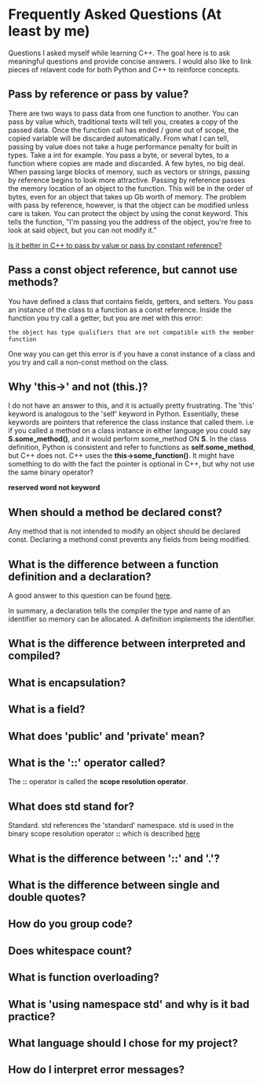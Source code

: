 # Frequently Asked Questions (At least by me)

Questions I asked myself while learning C++. The goal here is to ask meaningful questions and provide concise answers. I would also like to link pieces of relavent code for both Python and C++ to reinforce concepts.

## Pass by reference or pass by value?
There are two ways to pass data from one function to another. You can pass by value which, traditional texts will tell you, creates a copy of the passed data. Once the function call has ended / gone out of scope, the copied variable will be discarded automatically. From what I can tell, passing by value does not take a huge performance penalty for built in types. Take a int for example. You pass a byte, or several bytes, to a function where copies are made and discarded. A few bytes, no big deal. When passing large blocks of memory, such as vectors or strings, passing by reference begins to look more attractive. Passing by reference passes the memory location of an object to the function. This will be in the order of bytes, even for an object that takes up Gb worth of memory. The problem with pass by reference, however, is that the object can be modified unless care is taken. You can protect the object by using the const keyword. This tells the function, "I'm passing you the address of the object, you're free to look at said object, but you can not modify it." 


[Is it better in C++ to pass by value or pass by constant reference?](https://stackoverflow.com/questions/270408/is-it-better-in-c-to-pass-by-value-or-pass-by-constant-reference)

## Pass a const object reference, but cannot use methods?

You have defined a class that contains fields, getters, and setters. You pass an instance of the class to a function as a const reference. Inside the function you try call a getter, but you are met with this error:

```
the object has type qualifiers that are not compatible with the member function
```
One way you can get this error is if you have a const instance of a class and you try and call a non-const method on the class. 

 ## Why 'this->' and not (this.)?
 I do not have an answer to this, and it is actually pretty frustrating. The 'this' keyword is analogous to the 'self' keyword in Python. Essentially, these keywords are pointers that reference the class instance that called them. i.e if you called a method on a class instance in either language you could say **S.some_method()**, and it would perform some_method ON **S**. In the class definition, Python is consistent and refer to functions as **self.some_method**, but C++ does not. C++ uses the **this->some_function()**. It might have something to do with the fact the pointer is optional in C++, but why not use the same binary operator?

 **reserved word not keyword**


 ## When should a method be declared const?
 Any method that is not intended to modify an object should be declared const. Declaring a methond const prevents any fields from being modified.

 ## What is the difference between a function definition and a declaration?
 A good answer to this question can be found [here](https://stackoverflow.com/questions/1410563/what-is-the-difference-between-a-definition-and-a-declaration).

 In summary, a declaration tells the compiler the type and name of an identifier so memory can be allocated. A definition implements the identifier. 
 

 ## What is the difference between interpreted and compiled?
 ## What is encapsulation?
 ## What is a field?
 ## What does 'public' and 'private' mean?


 ## What is the '::' operator called?
 The **::** operator is called the **scope resolution operator**. 

 ## What does std stand for?
 Standard. std references the 'standard' namespace. std is used in the binary scope resolution operator **::** which is described [here](what-is-the-'::'-operator-called?)


 ## What is the difference between '::' and '.'?
 ## What is the difference between single and double quotes?
 ## How do you group code?
 ## Does whitespace count?
 ## What is function overloading?
 ## What is 'using namespace std' and why is it bad practice?
 ## What language should I chose for my project?
 ## How do I interpret error messages?
